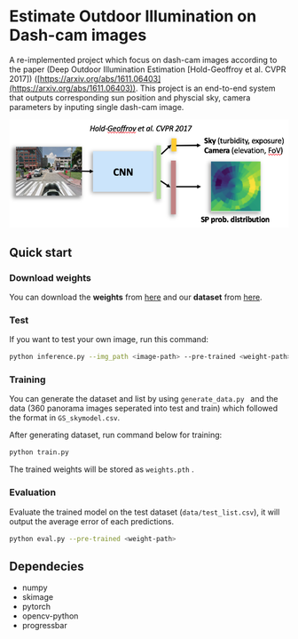 # Estimate Outdoor Illumination on Dash-cam images #
A re-implemented project which focus on dash-cam images
according to the paper (Deep Outdoor Illumination Estimation [Hold-Geoffroy et al. CVPR 2017]) ([https://arxiv.org/abs/1611.06403](https://arxiv.org/abs/1611.06403)). 
This project is an end-to-end system that outputs corresponding sun position and physcial 
sky, camera parameters by inputing single dash-cam image.

<img src="teaser.png" width="700" />

## Quick start ##
### Download weights ###
You can download the **weights** from [here](https://drive.google.com/file/d/1PPQEaYcIJ7l6lfa0FA9z-U1ngxc0wIQQ/view?usp=sharing) and 
our **dataset** from [here](https://drive.google.com/file/d/1rst68ECZJXMvh81Vi2DQbzXlWWMDNwzj/view?usp=sharing).

### Test ###
If you want to test your own image, run this command:
```bash
python inference.py --img_path <image-path> --pre-trained <weight-path>
```

### Training ###
You can generate the dataset and list by using ```generate_data.py ``` and 
the data (360 panorama images seperated into test and train) which followed the format in ```GS_skymodel.csv```.

After generating dataset, run command below for training:
```bash
python train.py
```
The trained weights will be stored as ```weights.pth``` .

### Evaluation ###
Evaluate the trained model on the test dataset (```data/test_list.csv```), it will output the average error of each predictions.

```bash
python eval.py --pre-trained <weight-path>
```

## Dependecies ##
* numpy
* skimage
* pytorch
* opencv-python
* progressbar
